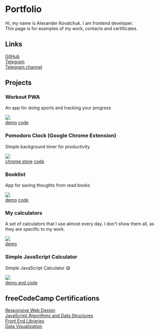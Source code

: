 # Portfolio

Hi, my name is Alexander Kovalchuk. I am frontend developer.  
This page is for examples of my work, contacts and certificates.

## Links

[GitHub](https://github.com/kopchikovich)  
[Telegram](https://t.me/kopchikovich)  
[Telegram channel](https://t.me/befrontender)

## Projects

### Workout PWA
An app for doing sports and tracking your progress

![](https://s304iva.storage.yandex.net/rdisk/2b434017eef2790cbc3cf8fc36cad13551aba3fc4eaf897d370ec0d542a3aa13/5f54c471/fyJwkq1ft2pvcbzj76FQG4bBygKGfZ_8tCSyhvJlegytDuE0lnOJzuSMMtX5InyTPZazgiIhPsRDHAnMNbUw5A==?uid=0&filename=workout.jpg&disposition=inline&hash=&limit=0&content_type=image%2Fjpeg&tknv=v2&owner_uid=61355627&etag=f6718d590f6b2a5d5a4291655152867e&fsize=28732&media_type=image&hid=1055d4e810bbf16af35340b10b4b0eae&rtoken=YHbfRe2ziBIk&force_default=no&ycrid=na-1bc8690c2a02231b72e53e2380d9276d-downloader8f&ts=5aea332753e40&s=73d46a2378ef7265f710747a93a8ede3646aeda7c7e082ff13c9f1ad0208b965&pb=U2FsdGVkX1-_w4xXjmRBCTr91FnIwgn4N8lWE7ad-bFqelvZyRIZbYsSKH5Xy2nRSGtcKpaXXkvBnuT4uGZrX1cs9Kf0h5RBAYe-GvOniKc)  
[demo](https://my-awesome-workout-diary.web.app/) [code](https://github.com/kopchikovich/workout)

### Pomodoro Clock (Google Chrome Extension)
Simple background timer for productivity

![](https://downloader.disk.yandex.ru/preview/66cb3405605ede2737b5f51cead0a052c060a981c4a7f627717c968edfa578d7/5f548904/MRorZ0aeXQyUZmLy9BvBuu367QNnzU7xORxdq29AwG9ovtJJ8IZecaHIA-AbGRCUm6wgks9RLrnRNC7nhb-4DQ==?uid=0&filename=pomodoro.jpg&disposition=inline&hash=&limit=0&content_type=image%2Fjpeg&tknv=v2&owner_uid=61355627&size=1920x937)  
[chrome store](https://chrome.google.com/webstore/detail/pomodoro-clock/pfbgmmjloigajfgnfmgmdbafaedpmlml) [code](https://github.com/kopchikovich/pomodoro-chrome-extension)

### Booklist
App for saving thoughts from read books

![](https://downloader.disk.yandex.ru/preview/5875f8ea07ecab764842aebc6583425b09715eace6609a650f5b9550d2e0dab2/5f548986/B_UL_dbq0Iba_5R0iaeRDHmtWHhnTb9bEBh26rj6fyddgbXnQrAsCs4lEQ2LKSPzTKiLqjDGKK3-TjJxSSy4pA==?uid=0&filename=booklist.jpg&disposition=inline&hash=&limit=0&content_type=image%2Fjpeg&tknv=v2&owner_uid=61355627&size=1920x937)  
[demo](https://kopchikovich.github.io/booklist/) [code](https://github.com/kopchikovich/booklist)

### My calculators
A set of calculators that I use almost every day. I don't show them all, as they are specific to my work.

![](https://downloader.disk.yandex.ru/preview/93e30516fed314ec9055c671f4adc9e512a30c4cf9409a767e2296a8818d4fbc/5f548c5a/zStt5YqnnFW48r7TeVDPkpJlK2Hdi7X0YytLhPFKhbPJbeKnGPRZniRXyBI9Q3UWV3u25zIPlqFcLsE_CyK4dQ==?uid=0&filename=calcs.jpg&disposition=inline&hash=&limit=0&content_type=image%2Fjpeg&tknv=v2&owner_uid=61355627&size=1920x937)  
[demo](https://kopchikovich.github.io/calc-maker/)

### Simple JavaScript Calculator
Simple JavaScript Calculator 😃

![](https://downloader.disk.yandex.ru/preview/e5c19cd2136a43648b040e99b54c50cf8a7fb19c61f1595ff5d345d1514764b9/5f548c1c/sBnmjN2GJtapYNdWABeh7ik9JjHiXe_pWFnXmt1E9wAw0LppuVZrkNhq_pEMH-6_9HbTBizP08Nilh1qe8gqRA==?uid=0&filename=calc.jpg&disposition=inline&hash=&limit=0&content_type=image%2Fjpeg&tknv=v2&owner_uid=61355627&size=1920x937)  
[demo and code](https://codepen.io/kopchikovich/full/RwNOYKX)

## freeCodeCamp Certifications
[Responsive Web Design](https://www.freecodecamp.org/certification/kopchikovich/responsive-web-design)  
[JavaScript Algorithms and Data Structures](https://www.freecodecamp.org/certification/kopchikovich/javascript-algorithms-and-data-structures)  
[Front End Libraries](https://www.freecodecamp.org/certification/kopchikovich/front-end-libraries)  
[Data Visualization](https://www.freecodecamp.org/certification/kopchikovich/data-visualization)
